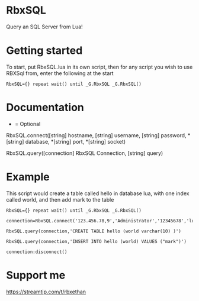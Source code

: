 RbxSQL
======

Query an SQL Server from Lua!


Getting started
======

To start, put RbxSQL.lua in its own script, then for any script you wish to use RBXSql from, enter the following at the start
```
RbxSQL={} repeat wait() until _G.RbxSQL _G.RbxSQL()
```

Documentation
======

* = Optional

RbxSQL.connect([string] hostname, [string] username, [string] password, *[string] database, *[string] port, *[string] socket)

RbxSQL.query([connection] RbxSQL Connection, [string] query)

Example
======
This script would create a table called hello in database lua, with one index called world, and then add mark to the table

```
RbxSQL={} repeat wait() until _G.RbxSQL _G.RbxSQL()

connection=RbxSQL.connect('123.456.78,9','Administrator','12345678','lua')

RbxSQL.query(connection,'CREATE TABLE hello (world varchar(10) )')

RbxSQL.query(connection,'INSERT INTO hello (world) VALUES ("mark")')

connection:disconnect()
```

Support me
======
https://streamtip.com/t/rbxethan
